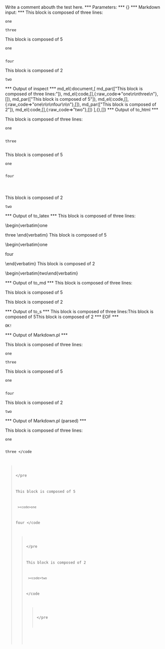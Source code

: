 Write a comment abouth the test here.
*** Parameters: ***
{}
*** Markdown input: ***
This block is composed of three lines:

	one
	
	three

This block is composed of 5

	
	one
	
	
	four
	

This block is composed of 2

	 
	two



*** Output of inspect ***
md_el(:document,[
	md_par(["This block is composed of three lines:"]),
	md_el(:code,[],{:raw_code=>"one\n\nthree\n"},[]),
	md_par(["This block is composed of 5"]),
	md_el(:code,[],{:raw_code=>"one\n\n\nfour\n\n"},[]),
	md_par(["This block is composed of 2"]),
	md_el(:code,[],{:raw_code=>"two"},[])
],{},[])
*** Output of to_html ***

<p>This block is composed of three lines:</p>
<pre><code>one

three
</code></pre>
<p>This block is composed of 5</p>
<pre><code>one


four

</code></pre>
<p>This block is composed of 2</p>
<pre><code>two</code></pre>
*** Output of to_latex ***
This block is composed of three lines:

\begin{verbatim}one

three
\end{verbatim}
This block is composed of 5

\begin{verbatim}one


four

\end{verbatim}
This block is composed of 2

\begin{verbatim}two\end{verbatim}

*** Output of to_md ***
This block is composed of three lines:

This block is composed of 5

This block is composed of 2


*** Output of to_s ***
This block is composed of three lines:This block is composed of 5This block is composed of 2
*** EOF ***



	OK!



*** Output of Markdown.pl ***
<p>This block is composed of three lines:</p>

<pre><code>one

three
</code></pre>

<p>This block is composed of 5</p>

<pre><code>one


four
</code></pre>

<p>This block is composed of 2</p>

<pre><code>two
</code></pre>

*** Output of Markdown.pl (parsed) ***
<p>This block is composed of three lines:</p
   ><pre
     ><code>one

three
</code
   ></pre
   ><p>This block is composed of 5</p
   ><pre
     ><code>one


four
</code
   ></pre
   ><p>This block is composed of 2</p
   ><pre
     ><code>two
</code
   ></pre
 >